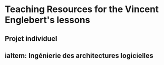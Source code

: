 # Teaching Resources for the Vincent Englebert's lessons

## Projet individuel

## ialtem: Ingénierie des architectures logicielles



